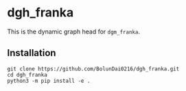 # dgh_franka

This is the dynamic graph head for `dgm_franka`.

## Installation

```console
git clone https://github.com/BolunDai0216/dgh_franka.git
cd dgh_franka
python3 -m pip install -e .
```